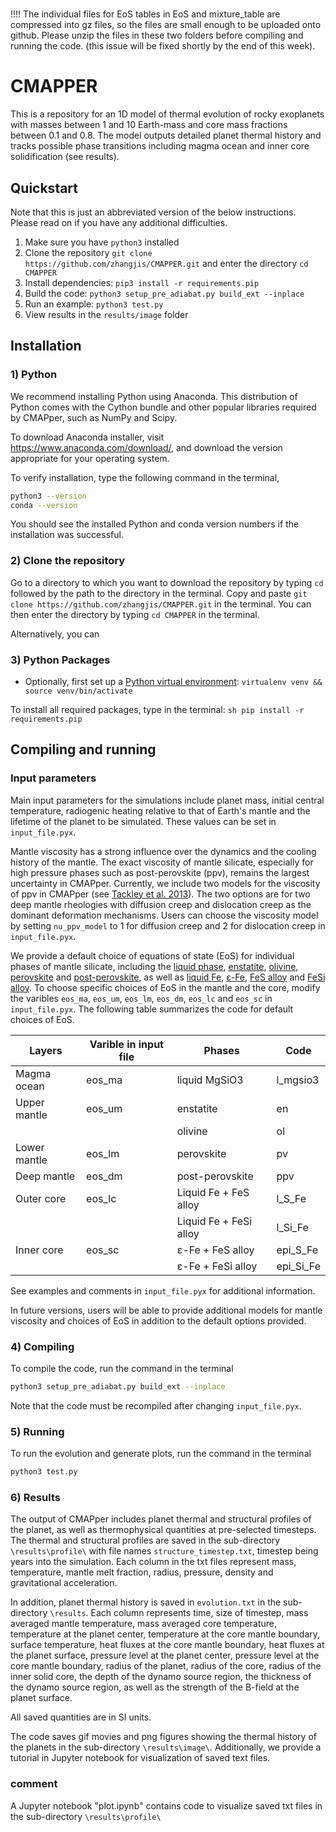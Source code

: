 # 
!!!! The individual files for EoS tables in EoS and mixture_table are compressed into gz files, so the files are small enough to be uploaded onto github. Please unzip the files in these two folders before compiling and running the code. (this issue will be fixed shortly by the end of this week).

# CMAPPER

This is a repository for an 1D model of thermal evolution of rocky exoplanets with masses between 1 and 10 Earth-mass and core mass fractions between 0.1 and 0.8. The model outputs detailed planet thermal history and tracks possible phase transitions including magma ocean and inner core solidification (see results).

## Quickstart

Note that this is just an abbreviated version of the below instructions. Please read on if you have any additional difficulties.

1) Make sure you have `python3` installed
2) Clone the repository `git clone https://github.com/zhangjis/CMAPPER.git` and enter the directory `cd CMAPPER`
3) Install dependencies: `pip3 install -r requirements.pip`
4) Build the code: `python3 setup_pre_adiabat.py build_ext --inplace`
5) Run an example: `python3 test.py`
6) View results in the `results/image` folder

## Installation
### 1) Python
We recommend installing Python using Anaconda. This distribution of Python comes with the Cython bundle and other popular libraries required by CMAPper, such as NumPy and Scipy.

To download Anaconda installer, visit https://www.anaconda.com/download/, and download the version appropriate for your operating system.

To verify installation, type the following command in the terminal,
   ```sh
   python3 --version
   conda --version
   ```
You should see the installed Python and conda version numbers if the installation was successful.

### 2) Clone the repository
Go to a directory to which you want to download the repository by typing `cd` followed by the path to the directory in the terminal. Copy and paste `git clone https://github.com/zhangjis/CMAPPER.git` in the terminal. You can then enter the directory by typing `cd CMAPPER` in the terminal.

Alternatively, you can 

### 3) Python Packages

- Optionally, first set up a [Python virtual environment](https://docs.python.org/3/library/venv.html): `virtualenv venv && source venv/bin/activate`

To install all required packages, type in the terminal:
    ```sh
    pip install -r requirements.pip
    ```

## Compiling and running
### Input parameters
Main input parameters for the simulations include planet mass, initial central temperature, radiogenic heating relative to that of Earth's mantle and the lifetime of the planet to be simulated. These values can be set in `input_file.pyx`.

Mantle viscosity has a strong influence over the dynamics and the cooling history of the mantle. The exact viscosity of mantle silicate, especially for high pressure phases such as post-perovskite (ppv), remains the largest uncertainty in CMAPper. Currently, we include two models for the viscosity of ppv in CMAPper (see [Tackley et al. 2013](https://www.sciencedirect.com/science/article/abs/pii/S0019103513001231)). The two options are for two deep mantle rheologies with diffusion creep and dislocation creep as the dominant deformation mechanisms. Users can choose the viscosity model by setting `nu_ppv_model` to 1 for diffusion creep and 2 for dislocation creep in `input_file.pyx`.

We provide a default choice of equations of state (EoS) for individual phases of mantle silicate, including the [liquid phase](https://www.sciencedirect.com/science/article/abs/pii/S0031920117301449), [enstatite](https://www.sciencedirect.com/science/article/pii/S0019103507001601?via%3Dihub), [olivine](https://www.sciencedirect.com/science/article/abs/pii/S0031920108002227?via%3Dihub), [perovskite](https://www.nature.com/articles/35082048) and [post-perovskite](https://www.nature.com/articles/nature02701), as well as [liquid Fe](https://www.nature.com/articles/srep41863), [ε-Fe](https://journals.aps.org/prl/abstract/10.1103/PhysRevLett.97.215504), [FeS alloy](https://www.sciencedirect.com/science/article/pii/S0019103507001601?via%3Dihub) and [FeSi alloy](https://www.sciencedirect.com/science/article/pii/S0012821X12005183?via%3Dihub). To choose specific choices of EoS in the mantle and the core, modify the varibles `eos_ma`, `eos_um`, `eos_lm`, `eos_dm`, `eos_lc` and `eos_sc` in `input_file.pyx`. The following table summarizes the code for default choices of EoS. 

| Layers         | Varible in input file | Phases                 | Code      | 
| -------------- | --------------------- | ---------------------- | --------- |
| Magma ocean    | eos_ma                | liquid MgSiO3          | l_mgsio3  |
| Upper mantle   | eos_um                | enstatite              | en        |
|                |                       | olivine                | ol        |
| Lower mantle   | eos_lm                | perovskite             | pv        |
| Deep mantle    | eos_dm                | post-perovskite        | ppv       |
| Outer core     | eos_lc                | Liquid Fe + FeS alloy  | l_S_Fe    |
|                |                       | Liquid Fe + FeSi alloy | l_Si_Fe   |
| Inner core     | eos_sc                | ε-Fe + FeS alloy       | epi_S_Fe  |
|                |                       | ε-Fe + FeSi alloy      | epi_Si_Fe |


See examples and comments in `input_file.pyx` for additional information.

In future versions, users will be able to provide additional models for mantle viscosity and choices of EoS in addition to the default options provided.

### 4) Compiling
To compile the code, run the command in the terminal
   ```sh
   python3 setup_pre_adiabat.py build_ext --inplace
   ```
Note that the code must be recompiled after changing `input_file.pyx`.
### 5) Running
To run the evolution and generate plots, run the command in the terminal
   ```sh
   python3 test.py
   ```
### 6) Results
The output of CMAPper includes planet thermal and structural profiles of the planet, as well as thermophysical quantities at pre-selected timesteps. The thermal and structural profiles are saved in the sub-directory `\results\profile\` with file names `structure_timestep.txt`, timestep being years into the simulation. Each column in the txt files represent mass, temperature, mantle melt fraction, radius, pressure, density and gravitational acceleration. 

In addition, planet thermal history is saved in `evolution.txt` in the sub-directory `\results`. Each column represents time, size of timestep, mass averaged mantle temperature, mass averaged core temperature, temperature at the planet center, temperature at the core mantle boundary, surface temperature, heat fluxes at the core mantle boundary, heat fluxes at the planet surface, pressure level at the planet center, pressure level at the core mantle boundary, radius of the planet, radius of the core, radius of the inner solid core, the depth of the dynamo source region, the thickness of the dynamo source region, as well as the strength of the B-field at the planet surface. 

All saved quantities are in SI units.

The code saves gif movies and png figures showing the thermal history of the planets in the sub-directory `\results\image\`. Additionally, we provide a tutorial in Jupyter notebook for visualization of saved text files. 

### comment 
A Jupyter notebook "plot.ipynb" contains code to visualize saved txt files in the sub-directory `\results\profile\`

